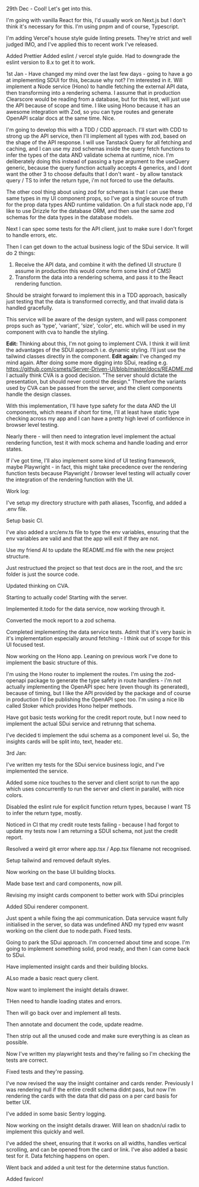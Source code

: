 29th Dec -
Cool! Let's get into this. 

I'm going with vanilla React for this, I'd usually work on Next.js but I don't think it's necessary for this. I'm using pnpm and of course, Typescript.

I'm adding Vercel's house style guide linting presets. They're strict and well judged IMO, and I've applied this to recent work I've released.

Added Prettier
Added eslint / vercel style guide. Had to downgrade the eslint version to 8.x to get it to work. 

1st Jan -
Have changed my mind over the last few days - going to have a go at implementing SDUI for this, because why not? I'm interested in it. Will implement a Node service (Hono) to handle fetching the external API data, then transforming into a rendering schema. I assume that in production Clearscore would be reading from a database, but for this test, will just use the API because of scope and time. I like using Hono because it has an awesome integration with Zod, so you can type routes and generate OpenAPI scalar docs at the same time. Nice.

I'm going to develop this with a TDD / CDD approach. I'll start with CDD to strong up the API service, then I'll implement all types with zod, based on the shape of the API response. I will use Tanstack Query for all fetching and caching, and I can use my zod schemas inside the query fetch functions to infer the types of the data AND validate schema at runtime, nice. I'm deliberately doing this instead of passing a type argument to the useQuery generic, because the query function actually accepts 4 generics, and I dont want the other 3 to choose defaults that I don't want - by allow tanstack query / TS to infer the return type, i'm not forced to use the defaults.

The other cool thing about using zod for schemas is that I can use these same types in my UI component props, so I've got a single source of truth for the prop data types AND runtime validation. On a full stack node app, I'd like to use Drizzle for the database ORM, and then use the same zod schemas for the data types in the database models.

Next I can spec some tests for the API client, just to make sure I don't forget to handle errors, etc.

Then I can get down to the actual business logic of the SDui service. It will do 2 things:
1. Receive the API data, and combine it with the defined UI structure (I assume in production this would come form some kind of CMS)
2. Transform the data into a rendering schema, and pass it to the React rendering function.

Should be straight forward to implement this in a TDD approach, basically just testing that the data is transformed correctly, and that invalid data is handled gracefully.

This service will be aware of the design system, and will pass component props such as 'type', 'variant', 'size', 'color', etc. which will be used in my component with cva to handle the styling.

**Edit:**
Thinking about this, I'm not going to implement CVA. I think it will limit the advantages of the SDUI approach i.e. dynamic styling. I'll just use the tailwind classes directly in the component.
**Edit again:**
I've changed my mind again. After doing some more digging into SDui, reading e.g. https://github.com/csmets/Server-Driven-UI/blob/master/docs/README.md I actually think CVA is a good decision. "The server should dictate the presentation, but should never control the design." Therefore the variants used by CVA can be passed from the server, and the client components handle the design classes.

With this implementation, I'll have type safety for the data AND the UI components, which means if short for time, I'll at least have static type checking across my app and I can have a pretty high level of confidence in browser level testing.

Nearly there - will then need to integration level implement the actual rendering function, test it with mock schema and handle loading and error states.

If i've got time, I'll also implement some kind of UI testing framework, maybe Playwright - in fact, this might take precedence over the rendering function tests because Playwright / browser level testing will actually cover the integration of the rendering function with the UI.


Work log:

I've setup my directory structure with path aliases, Tsconfig, and added a .env file.

Setup basic CI.

I've also added a src/env.ts file to type the env variables, ensuring that the env variables are valid and that the app will exit if they are not.

Use my friend AI to update the README.md file with the new project structure.

Just restructued the project so that test docs are in the root, and the src folder is just the source code.

Updated thinking on CVA.

Starting to actually code! Starting with the server. 

Implemented it.todo for the data service, now working through it. 

Converted the mock report to a zod schema.

Completed implementing the data service tests. Admit that it's very basic in it's implementation especially around fetching - I think out of scope for this UI focused test.

Now working on the Hono app. Leaning on previous work I've done to implement the basic structure of this.

I'm using the Hono router to implement the routes. I'm using the zod-openapi package to generate the type safety in route handlers - i'm not actually implementing the OpenAPI spec here (even though its generated), because of timing, but I like the API provided by the package and of course in production I'd be publishing the OpenAPI spec too. I'm using a nice lib called Stoker which provides Hono helper methods. 

Have got basic tests working for the credit report route, but I now need to implement the actual SDui service and retrunng that schema.

I've decided ti implement the sdui schema as a component level ui. So, the insights cards will be split into, text, header etc.

3rd Jan:

I've written my tests for the SDui service business logic, and I've implemented the service.

Added some nice touches to the server and client script to run the app which uses concurrently to run the server and client in parallel, with nice colors.

Disabled the eslint rule for explicit function return types, because I want TS to infer the return type, mostly.

Noticed in CI that my credit route tests failing - because I had forgot to update my tests now I am returning a SDUI schema, not just the credit report.

Resolved a weird git error where app.tsx / App.tsx filename not recognised.

Setup tailwind and removed default styles.

Now working on the base UI building blocks.

Made base text and card components, now pill.

Revising my insight cards component to better work with SDui principles

Added SDui renderer component.

Just spent a while fixing the api communication. Data servuice wasnt fully initialised in the server, so data was undefined AND my typed env wasnt working on the client due to node:path. Fixed tests.

Going to park the SDui approach. I'm concerned about time and scope. I'm going to implement something solid, prod ready, and then I can come back to SDui.

Have implemented insight cards and their building blocks.

ALso made a basic react query client.

Now want to implement the insight details drawer.

THen need to handle loading states and errors.

Then will go back over and implement all tests.

Then annotate and document the code, update readme.

Then strip out all the unused code and make sure everything is as clean as possible.

Now I've written my playwright tests and they're failing so I'm checking the tests are correct.

Fixed tests and they're passing.

I've now revised the way the insight container and cards render. Previously I was rendering null if the entire credit schema didnt pass, but now I'm rendering the cards with the data that did pass on a per card basis for better UX.

I've added in some basic Sentry logging. 

Now working on the insight details drawer. Will lean on shadcn/ui radix to implement this quickly and well.

I've added the sheet, ensuring that it works on all widths, handles vertical scrolling, and can be opened from the card or link. I've also added a basic test for it. Data fetching happens on open.

Went back and added a unit test for the determine status function.

Added favicon!

